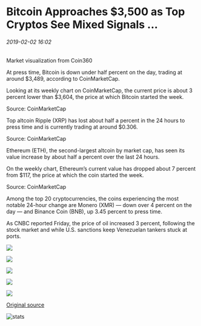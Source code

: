 # Bitcoin Approaches $3,500 as Top Cryptos See Mixed Signals ...

###### 2019-02-02 16:02

Market visualization from Coin360

At press time, Bitcoin is down under half percent on the day, trading at around $3,489, according to CoinMarketCap.

Looking at its weekly chart on CoinMarketCap, the current price is about 3 percent lower than $3,604, the price at which Bitcoin started the week.

Source: CoinMarketCap

Top altcoin Ripple (XRP) has lost about half a percent in the 24 hours to press time and is currently trading at around $0.306.

Source: CoinMarketCap

Ethereum (ETH), the second-largest altcoin by market cap, has seen its value increase by about half a percent over the last 24 hours.

On the weekly chart, Ethereum’s current value has dropped about 7 percent from $117, the price at which the coin started the week.

Source: CoinMarketCap

Among the top 20 cryptocurrencies, the coins experiencing the most notable 24-hour change are Monero (XMR) — down over 4 percent on the day — and Binance Coin (BNB), up 3.45 percent to press time.

As CNBC reported Friday, the price of oil increased 3 percent, following the stock market and while U.S. sanctions keep Venezuelan tankers stuck at ports.

![](https://s3.cointelegraph.com/storage/uploads/view/723cc77c2851dd2eb7965e478c1a0cd3.png)

![](https://s3.cointelegraph.com/storage/uploads/view/5a3ddad973df16dd7ee760a9c3f1a977.png)

![](https://s3.cointelegraph.com/storage/uploads/view/a5112cc63d8bfc4eb8b2a91810f2758f.png)

![](https://s3.cointelegraph.com/storage/uploads/view/e7c9572e30a1281f84c245634c02e9f5.png)

![](https://s3.cointelegraph.com/storage/uploads/view/f17654a6064037d8036f6beac93d8e86.png)

[Original source](https://cointelegraph.com/news/bitcoin-approaches-3-500-as-top-cryptos-see-mixed-signals)

![stats](https://c.statcounter.com/11760860/0/a89fa40b/1/ "stats")